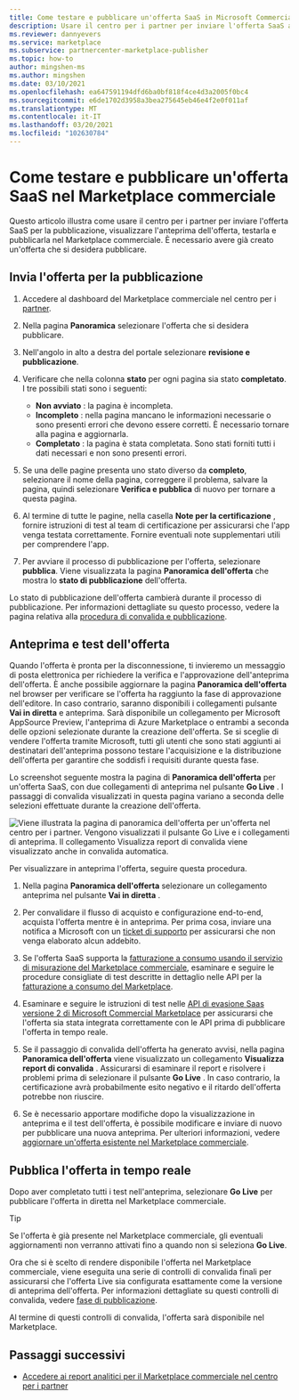 ```yaml
---
title: Come testare e pubblicare un'offerta SaaS in Microsoft Commercial Marketplace
description: Usare il centro per i partner per inviare l'offerta SaaS all'anteprima, visualizzare un'anteprima dell'offerta, testare e quindi pubblicarla nel Marketplace commerciale Microsoft.
ms.reviewer: dannyevers
ms.service: marketplace
ms.subservice: partnercenter-marketplace-publisher
ms.topic: how-to
author: mingshen-ms
ms.author: mingshen
ms.date: 03/10/2021
ms.openlocfilehash: ea647591194dfd6ba0bf818f4ce4d3a2005f0bc4
ms.sourcegitcommit: e6de1702d3958a3bea275645eb46e4f2e0f011af
ms.translationtype: MT
ms.contentlocale: it-IT
ms.lasthandoff: 03/20/2021
ms.locfileid: "102630784"
---
```

# <a name="how-to-test-and-publish-a-saas-offer-to-the-commercial-marketplace"></a>Come testare e pubblicare un'offerta SaaS nel Marketplace commerciale

Questo articolo illustra come usare il centro per i partner per inviare l'offerta SaaS per la pubblicazione, visualizzare l'anteprima dell'offerta, testarla e pubblicarla nel Marketplace commerciale. È necessario avere già creato un'offerta che si desidera pubblicare.

## <a name="submit-your-offer-for-publishing"></a>Invia l'offerta per la pubblicazione

1. Accedere al dashboard del Marketplace commerciale nel centro per i [partner](https://partner.microsoft.com/dashboard/commercial-marketplace/overview).
1. Nella pagina **Panoramica** selezionare l'offerta che si desidera pubblicare.
1. Nell'angolo in alto a destra del portale selezionare **revisione e pubblicazione**.
2. Verificare che nella colonna **stato** per ogni pagina sia stato **completato**. I tre possibili stati sono i seguenti:

   - **Non avviato** : la pagina è incompleta.
   - **Incompleto** : nella pagina mancano le informazioni necessarie o sono presenti errori che devono essere corretti. È necessario tornare alla pagina e aggiornarla.
   - **Completato** : la pagina è stata completata. Sono stati forniti tutti i dati necessari e non sono presenti errori.

1. Se una delle pagine presenta uno stato diverso da **completo**, selezionare il nome della pagina, correggere il problema, salvare la pagina, quindi selezionare **Verifica e pubblica** di nuovo per tornare a questa pagina.
1. Al termine di tutte le pagine, nella casella **Note per la certificazione** , fornire istruzioni di test al team di certificazione per assicurarsi che l'app venga testata correttamente. Fornire eventuali note supplementari utili per comprendere l'app.
1. Per avviare il processo di pubblicazione per l'offerta, selezionare **pubblica**. Viene visualizzata la pagina **Panoramica dell'offerta** che mostra lo **stato di pubblicazione** dell'offerta.

Lo stato di pubblicazione dell'offerta cambierà durante il processo di pubblicazione. Per informazioni dettagliate su questo processo, vedere la pagina relativa alla [procedura di convalida e pubblicazione](review-publish-offer.md#validation-and-publishing-steps).

## <a name="preview-and-test-your-offer"></a>Anteprima e test dell'offerta

Quando l'offerta è pronta per la disconnessione, ti invieremo un messaggio di posta elettronica per richiedere la verifica e l'approvazione dell'anteprima dell'offerta. È anche possibile aggiornare la pagina **Panoramica dell'offerta** nel browser per verificare se l'offerta ha raggiunto la fase di approvazione dell'editore. In caso contrario, saranno disponibili i collegamenti pulsante **Vai in diretta** e anteprima. Sarà disponibile un collegamento per Microsoft AppSource Preview, l'anteprima di Azure Marketplace o entrambi a seconda delle opzioni selezionate durante la creazione dell'offerta. Se si sceglie di vendere l'offerta tramite Microsoft, tutti gli utenti che sono stati aggiunti ai destinatari dell'anteprima possono testare l'acquisizione e la distribuzione dell'offerta per garantire che soddisfi i requisiti durante questa fase.

Lo screenshot seguente mostra la pagina di **Panoramica dell'offerta** per un'offerta SaaS, con due collegamenti di anteprima nel pulsante **Go Live** . I passaggi di convalida visualizzati in questa pagina variano a seconda delle selezioni effettuate durante la creazione dell'offerta.

![Viene illustrata la pagina di panoramica dell'offerta per un'offerta nel centro per i partner. Vengono visualizzati il pulsante Go Live e i collegamenti di anteprima. Il collegamento Visualizza report di convalida viene visualizzato anche in convalida automatica.](./media/review-publish-offer/publish-status-saas.png)

Per visualizzare in anteprima l'offerta, seguire questa procedura.

1. Nella pagina **Panoramica dell'offerta** selezionare un collegamento anteprima nel pulsante **Vai in diretta** .

1. Per convalidare il flusso di acquisto e configurazione end-to-end, acquista l'offerta mentre è in anteprima. Per prima cosa, inviare una notifica a Microsoft con un [ticket di supporto](https://aka.ms/marketplacesupport) per assicurarsi che non venga elaborato alcun addebito.

1. Se l'offerta SaaS supporta la [fatturazione a consumo usando il servizio di misurazione del Marketplace commerciale](./partner-center-portal/saas-metered-billing.md), esaminare e seguire le procedure consigliate di test descritte in dettaglio nelle API per la [fatturazione a consumo del Marketplace](./partner-center-portal/marketplace-metering-service-apis.md#development-and-testing-best-practices).

1. Esaminare e seguire le istruzioni di test nelle [API di evasione Saas versione 2 di Microsoft Commercial Marketplace](./partner-center-portal/pc-saas-fulfillment-api-v2.md#development-and-testing) per assicurarsi che l'offerta sia stata integrata correttamente con le API prima di pubblicare l'offerta in tempo reale.

1. Se il passaggio di convalida dell'offerta ha generato avvisi, nella pagina **Panoramica dell'offerta** viene visualizzato un collegamento **Visualizza report di convalida** . Assicurarsi di esaminare il report e risolvere i problemi prima di selezionare il pulsante **Go Live** . In caso contrario, la certificazione avrà probabilmente esito negativo e il ritardo dell'offerta potrebbe non riuscire.

1. Se è necessario apportare modifiche dopo la visualizzazione in anteprima e il test dell'offerta, è possibile modificare e inviare di nuovo per pubblicare una nuova anteprima. Per ulteriori informazioni, vedere [aggiornare un'offerta esistente nel Marketplace commerciale](./partner-center-portal/update-existing-offer.md).

## <a name="publish-your-offer-live"></a>Pubblica l'offerta in tempo reale

Dopo aver completato tutti i test nell'anteprima, selezionare **Go Live** per pubblicare l'offerta in diretta nel Marketplace commerciale.

   > [!TIP]
   > Se l'offerta è già presente nel Marketplace commerciale, gli eventuali aggiornamenti non verranno attivati fino a quando non si seleziona **Go Live**.

Ora che si è scelto di rendere disponibile l'offerta nel Marketplace commerciale, viene eseguita una serie di controlli di convalida finali per assicurarsi che l'offerta Live sia configurata esattamente come la versione di anteprima dell'offerta. Per informazioni dettagliate su questi controlli di convalida, vedere [fase di pubblicazione](review-publish-offer.md#publish-phase).

Al termine di questi controlli di convalida, l'offerta sarà disponibile nel Marketplace.

## <a name="next-steps"></a>Passaggi successivi

- [Accedere ai report analitici per il Marketplace commerciale nel centro per i partner](./partner-center-portal/analytics.md)
